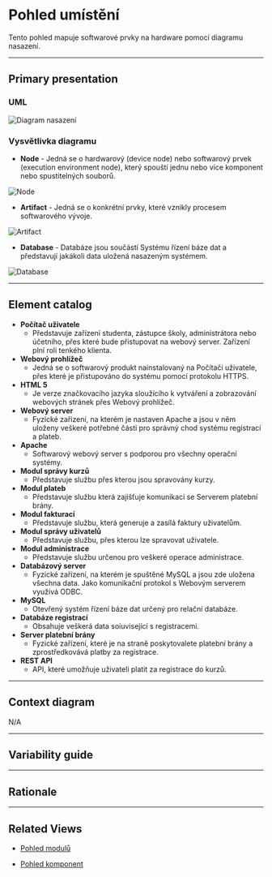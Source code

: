 # Pohled umístění
Tento pohled mapuje softwarové prvky na hardware pomocí diagramu nasazení.

---

## Primary presentation
### UML
![Diagram nasazení](https://github.com/michaelslavev/4IT575-seminarni-prace/blob/a639e43ee656512c83023e5d2e2e88c45b5c2c3e/SOA/assets/Diagram%20nasazen%C3%AD-SOA.drawio.png "Diagram nasazení")

### Vysvětlivka diagramu
- **Node** - Jedná se o hardwarový (device node) nebo softwarový prvek (execution environment node), který spouští jednu nebo více komponent nebo spustitelných souborů.

![Node](https://github.com/michaelslavev/4IT575-seminarni-prace/blob/1f893ee628bccc2657125208a845d7b6f3ee9685/SOA/assets/prvky-diagram%C5%AF/Node.png "Označení Node")

- **Artifact** - Jedná se o konkrétní prvky, které vznikly procesem softwarového vývoje.

![Artifact](https://github.com/michaelslavev/4IT575-seminarni-prace/blob/1f893ee628bccc2657125208a845d7b6f3ee9685/SOA/assets/prvky-diagram%C5%AF/Artifact.png "Označení Artifactu")

- **Database** - Databáze jsou součástí Systému řízení báze dat a představují jakákoli data uložená nasazeným systémem.

![Database](https://github.com/michaelslavev/4IT575-seminarni-prace/blob/1f893ee628bccc2657125208a845d7b6f3ee9685/SOA/assets/prvky-diagram%C5%AF/Database.png "Označení Database")

---

## Element catalog
- **Počítač uživatele**
    - Představuje zařízení studenta, zástupce školy, administrátora nebo účetního, přes které bude přistupovat na webový server. Zařízení plní roli tenkého klienta.
- **Webový prohlížeč**
    - Jedná se o softwarový produkt nainstalovaný na Počítači uživatele, přes které je přistupováno do systému pomocí protokolu HTTPS.
- **HTML 5**
    - Je verze značkovacího jazyka sloužícího k vytváření a zobrazování webových stránek přes Webový prohlížeč.
- **Webový server**
    -  Fyzické zařízení, na kterém je nastaven Apache a jsou v něm uloženy veškeré potřebné části pro správný chod systému registrací a plateb.
- **Apache**
    - Softwarový webový server s podporou pro všechny operační systémy.
- **Modul správy kurzů**
    - Představuje službu přes kterou jsou spravovány kurzy.
- **Modul plateb**
    - Představuje službu která zajišťuje komunikaci se Serverem platební brány.
- **Modul fakturací**
    - Představuje službu, která generuje a zasílá faktury uživatelům.
- **Modul správy uživatelů**
    - Představuje službu, přes kterou lze spravovat uživatele.
- **Modul administrace**
    - Představuje službu určenou pro veškeré operace administrace.
- **Databázový server**
    - Fyzické zařízení, na kterém je spuštěné MySQL a jsou zde uložena všechna data. Jako komunikační protokol s Webovým serverem využívá ODBC.
- **MySQL**
    - Otevřený systém řízení báze dat určený pro relační databáze.
- **Databáze registrací**
    - Obsahuje veškerá data soiuvisející s registracemi.
- **Server platební brány**
    - Fyzické zařízení, které je na straně poskytovalete platební brány a zprostředkovává platby za registrace.
- **REST API**
    - API, které umožňuje uživateli platit za registrace do kurzů.

---
## Context diagram
N/A

---
## Variability guide

---

## Rationale

---

## Related Views
- [Pohled modulů](https://github.com/michaelslavev/4IT575-seminarni-prace/blob/1154633d53a96196a142567525d6f923f729477d/SOA/pohledy/moduly/README.md "Přejít na pohled modulů")

- [Pohled komponent](https://github.com/michaelslavev/4IT575-seminarni-prace/blob/1154633d53a96196a142567525d6f923f729477d/SOA/pohledy/komponenty/README.md "Přejít na pohled komponent")

